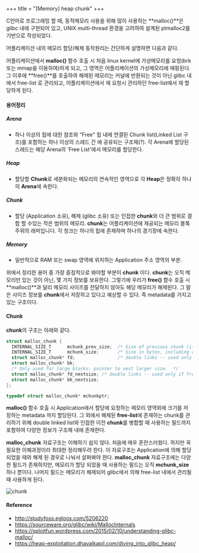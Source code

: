 +++
title = "[Memory] heap chunk"
+++

C언어로 프로그래밍 할 때, 동적메모리 사용을 위해 많이 사용하는 **malloc()**은 glibc 내에 구현되어 있고, UNIX multi-thread 환경을 고려하여 설계된 ptmalloc2를 기반으로 작성되었다.

어플리케이션 내의 메모리 할당/해제 동작원리는 간단하게 설명하면 다음과 같다.

어플리케이션에서 **malloc()** 함수 호출 시 처음 linux kernel에 가상메모리를 요청(brk 또는 mmap을 이용하여)하게 되고, 그 영역은 어플리케이션의 가상메모리에 매핑된다. 그 이후에 **free()**를 호출하여 해제된 메모리는 커널에 반환되는 것이 아닌 glibc 내에서 free-list 로 관리되고, 어플리케이션에서 재 요청시 관리하던 free-list에서 재 할당하게 된다.

#### 용어정리
##### Arena
 - 하나 이상의 힙에 대한 참조와 "Free" 힙 내에 연결된 Chunk list(Linked List 구조)를 포함하는 하나 이상의 스레드 간 에 공유되는 구조체(?). 각 Arena에 할당된 스레드는 해당 Arena의 'Free List'에서 메모리를 할당한다.

##### Heap
 - 할당할 **Chunk**로 세분화되는 메모리의 연속적인 영역으로 각 **Heap**은 정확히 하나의 **Arena**에 속한다.

##### Chunk
 - 할당 (Application 소유), 해제 (glibc 소유) 또는 인접한 **chunk**와 더 큰 범위로 결합 할 수있는 작은 범위의 메모리. **chunk**는 어플리케이션에 제공되는 메모리 블록 주위의 래퍼입니다. 각 청크는 하나의 힙에 존재하며 하나의 경기장에 속한다.

##### Memory
 - 일반적으로 RAM 또는 swap 영역에 위치하는 Application 주소 영역의 부분.

위에서 정리한 용어 중 가장 중점적으로 봐야할 부분이 **chunk** 이다. **chunk**는 오직 메모리만 있는 것이 아닌, 몇 가지 정보를 보유한다. 그렇기에 우리가 **free()** 함수 호출 시 **malloc()**과 달리 메모리 사이즈를 전달하지 않아도 해당 메모리가 해제된다. 그 말은 사이즈 정보를 **chunk**에서 저장하고 있다고 예상할 수 있다. 즉 metadata를 가지고 있는 구조이다.

#### Chunk
**chunk**의 구조는 아래와 같다. 

```C
struct malloc_chunk {
  INTERNAL_SIZE_T      mchunk_prev_size;  /* Size of previous chunk (if free).  */
  INTERNAL_SIZE_T      mchunk_size;       /* Size in bytes, including overhead. */
  struct malloc_chunk* fd;                /* double links -- used only if free. */
  struct malloc_chunk* bk;
  /* Only used for large blocks: pointer to next larger size.  */
  struct malloc_chunk* fd_nextsize; /* double links -- used only if free. */
  struct malloc_chunk* bk_nextsize;
};

typedef struct malloc_chunk* mchunkptr;
```

**malloc()** 함수 호출 시 Application에서 할당에 요청하는 메모리 영역외에 크기를 저장하는 metadata 까지 할당된다. 그 외에서 해제된 **free-list**에 존재하는 chunk를 관리하기 위해 double linked list와 인접한 이전 **chunk**를 병합할 때 사용하는 필드까지 포함하여 다양한 정보가 구조체 내에 존재한다.

**malloc_chunk** 자료구조는 이해하기 쉽지 않다. 처음에 매우 혼란스러웠다. 하지만 꼭 필요한 이해과정이라 최대한 정리해두려 한다. 이 자료구조는 Application에 의해 할당 되었을 때와 해제 된 경우로 나눠서 살펴봐야 한다. **malloc_chunk** 자료구조에는 다양한 필드가 존재하지만, 메모리가 할당 되었을 때 사용하는 필드는 오직 **mchunk_size** 하나 뿐이다. 나머지 필드는 메모리가 해제되어 glibc에서 의해 free-list 내에서 관리될 때 사용하게 된다.



![chunk](http://pds16.egloos.com/pds/200912/25/35/c0098335_4b34adcad42cd.png)


#### Reference
- http://studyfoss.egloos.com/5206220
- https://sourceware.org/glibc/wiki/MallocInternals
- https://sploitfun.wordpress.com/2015/02/10/understanding-glibc-malloc/
- https://heap-exploitation.dhavalkapil.com/diving_into_glibc_heap/
